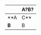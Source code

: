 |               | **A?B?**     |
| ------------- | ------------- |
| **A|C**      | A              | 
| **B**      | B              | 